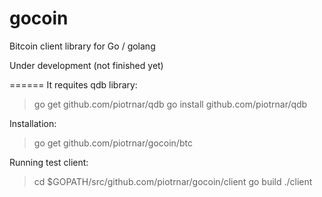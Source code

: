gocoin
======

Bitcoin client library for Go / golang

Under development (not finished yet)


======
It requites qdb library:
> go get github.com/piotrnar/qdb
> go install github.com/piotrnar/qdb


Installation:
> go get github.com/piotrnar/gocoin/btc 


Running test client:
> cd $GOPATH/src/github.com/piotrnar/gocoin/client
> go build
> ./client
